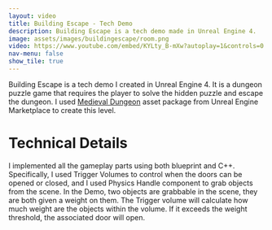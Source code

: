 ```yaml
---
layout: video
title: Building Escape - Tech Demo
description: Building Escape is a tech demo made in Unreal Engine 4.
image: assets/images/buildingescape/room.png
video: https://www.youtube.com/embed/KYLty_B-mXw?autoplay=1&controls=0
nav-menu: false
show_tile: true
---
```


Building Escape is a tech demo I created in Unreal Engine 4. It is a dungeon puzzle game that requires the player to solve the hidden puzzle and escape the dungeon. I used [Medieval Dungeon](https://www.unrealengine.com/marketplace/en-US/product/a5b6a73fea5340bda9b8ac33d877c9e2) asset package from Unreal Engine Marketplace to create this level.

# Technical Details
I implemented all the gameplay parts using both blueprint and C++. Specifically, I used Trigger Volumes to control when the doors can be opened or closed, and I used Physics Handle component to grab objects from the scene. In the Demo, two objects are grabbable in the scene, they are both given a weight on them. The Trigger volume will calculate how much weight are the objects within the volume. If it exceeds the weight threshold, the associated door will open. 
